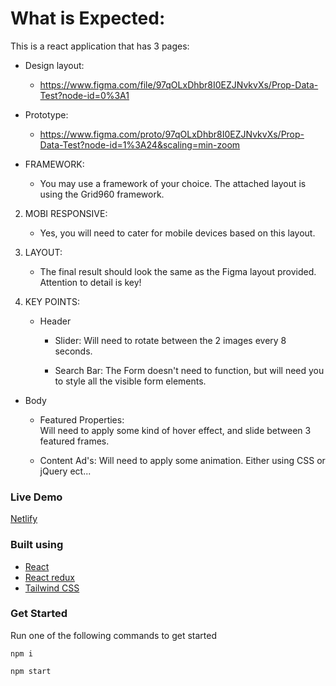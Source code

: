 # What is Expected:
This is a react application that has 3 pages:
- Design layout: 
	* https://www.figma.com/file/97qOLxDhbr8I0EZJNvkvXs/Prop-Data-Test?node-id=0%3A1

- Prototype: 
	* https://www.figma.com/proto/97qOLxDhbr8I0EZJNvkvXs/Prop-Data-Test?node-id=1%3A24&scaling=min-zoom


- FRAMEWORK:
  * You may use a framework of your choice. The attached layout is using the Grid960 framework.

2. MOBI RESPONSIVE:
  	* Yes, you will need to cater for mobile devices based on this layout.

3. LAYOUT: 
 	 * The final result should look the same as the Figma layout provided. Attention to detail is key!

4. KEY POINTS:
   	* Header
		 - Slider: 
			Will need to rotate between the 2 images every 8 seconds.

		 - Search Bar:
			The Form doesn't need to function, but will need you to style all the visible form elements.

- Body
	 *  Featured Properties:  
		Will need to apply some kind of hover effect, and slide between 3 featured frames.

	 *  Content Ad's: 
		Will need to apply some animation. Either using CSS or jQuery ect...

### Live Demo
[Netlify](https://633b0fef9d60300046ef1058--react-spacex-app.netlify.app)
### Built using

- [React](https://handsonreact.com/docs/labs/react-tutorial-typescript)
- [React redux](https://react-redux.js.org/)
- [Tailwind CSS](https://tailwindcss.com/docs/installation)

### Get Started
Run one of the following commands to get started
```
npm i

npm start
```
